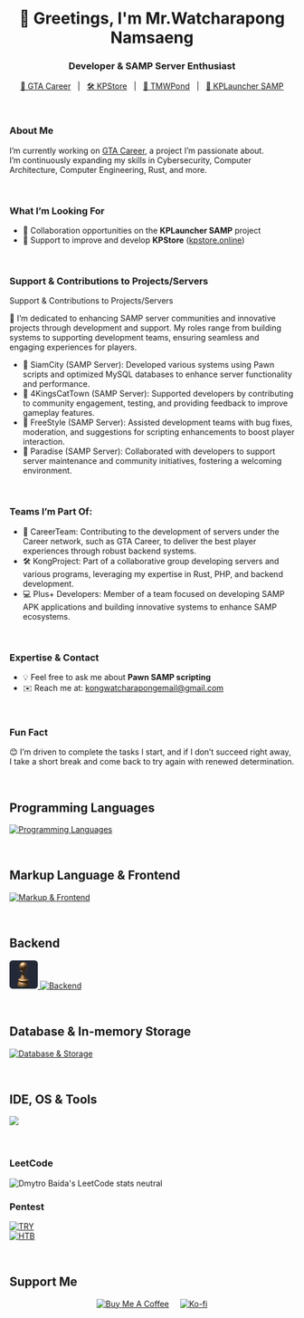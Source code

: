 <h1 align="center">👋 Greetings, I'm Mr.Watcharapong Namsaeng</h1>
<h3 align="center">Developer & SAMP Server Enthusiast</h3>

<p align="center">
  <a href="https://gta-career.com" target="_blank">🚀 GTA Career</a> &nbsp;&nbsp;|&nbsp;&nbsp;
  <a href="https://kpstore.online" target="_blank">🛠️ KPStore</a> &nbsp;&nbsp;|&nbsp;&nbsp;
  <a href="#" target="_blank">💸 TMWPond</a> &nbsp;&nbsp;|&nbsp;&nbsp;
  <a href="#" target="_blank">🤝 KPLauncher SAMP</a>
</p>

<br>

### About Me

I’m currently working on [GTA Career](https://gta-career.com), a project I’m passionate about.  
I’m continuously expanding my skills in Cybersecurity, Computer Architecture, Computer Engineering, Rust, and more.  

<br>

### What I’m Looking For

- 🤝 Collaboration opportunities on the **KPLauncher SAMP** project  
- 🔧 Support to improve and develop **KPStore** ([kpstore.online](https://kpstore.online))  

<br>

### Support & Contributions to Projects/Servers

Support & Contributions to Projects/Servers

🌟 I’m dedicated to enhancing SAMP server communities and innovative projects through development and support. My roles range from building systems to supporting development teams, ensuring seamless and engaging experiences for players.

- 🤝 SiamCity (SAMP Server): Developed various systems using Pawn scripts and optimized MySQL databases to enhance server functionality and performance.
- 🤝 4KingsCatTown (SAMP Server): Supported developers by contributing to community engagement, testing, and providing feedback to improve gameplay features.
- 🤝 FreeStyle (SAMP Server): Assisted development teams with bug fixes, moderation, and suggestions for scripting enhancements to boost player interaction.
- 🤝 Paradise (SAMP Server): Collaborated with developers to support server maintenance and community initiatives, fostering a welcoming environment.

<br>

### Teams I’m Part Of:

- 🚀 CareerTeam: Contributing to the development of servers under the Career network, such as GTA Career, to deliver the best player experiences through robust backend systems.
- 🛠️ KongProject: Part of a collaborative group developing servers and various programs, leveraging my expertise in Rust, PHP, and backend development.
- 💻 Plus+ Developers: Member of a team focused on developing SAMP APK applications and building innovative systems to enhance SAMP ecosystems.

<br>

### Expertise & Contact

- 💡 Feel free to ask me about **Pawn SAMP scripting**  
- ✉️ Reach me at: <a href="mailto:kongwatcharapongemail@gmail.com">kongwatcharapongemail@gmail.com</a>  

<br>

### Fun Fact

😊 I’m driven to complete the tasks I start, and if I don’t succeed right away, I take a short break and come back to try again with renewed determination.

<br>

## Programming Languages

<p align="left">
  <a href="https://skillicons.dev" target="_blank">
    <img src="https://skillicons.dev/icons?i=rust,c,cpp,cs,python,php" alt="Programming Languages"/>
  </a>
</p>

<br>

## Markup Language & Frontend

<p align="left">
  <a href="https://skillicons.dev" target="_blank">
    <img src="https://skillicons.dev/icons?i=html,css,bootstrap,tailwind,figma" alt="Markup & Frontend"/>
  </a>
</p>

<br>

## Backend

<p align="left">
  <a href="https://skillicons.dev" target="_blank">
    <img src="https://raw.githubusercontent.com/KongGithubDev/KongGithubDev/refs/heads/main/pawn-lang.svg" alt="pawn-lang" width="50" height="50"/>
    <img src="https://skillicons.dev/icons?i=nodejs,dotnet,docker" alt="Backend"/>
  </a>
</p>

<br>

## Database & In-memory Storage

<p align="left">
  <a href="https://skillicons.dev" target="_blank">
    <img src="https://skillicons.dev/icons?i=mysql,mongodb" alt="Database & Storage"/>
  </a>
</p>

<br>

## IDE, OS & Tools

<p align="left">
  <a href="https://skillicons.dev" target="_blank">
    <img src="https://skillicons.dev/icons?i=windows,linux,kali,postman,androidstudio,arduino,photoshop,tensorflow,zapier"/>
  </a>
</p>

<br>

### LeetCode
![Dmytro Baida's LeetCode stats neutral](https://leetcode-badge-sage.vercel.app/badge/konguser?theme=neutral)

### Pentest
[![TRY](https://tryhackme-badges.s3.amazonaws.com/konguser.png)](https://tryhackme.com/p/konguser)
<br>
[![HTB](https://www.hackthebox.eu/badge/image/2503035)](https://www.hackthebox.eu/home/users/profile/2503035)

<br>

## Support Me
<p align="center">
  <a href="https://www.buymeacoffee.com/kongwatcharapong" target="_blank"><img src="https://cdn.buymeacoffee.com/buttons/v2/default-yellow.png" height="50" width="210" alt="Buy Me A Coffee"/></a>
  &nbsp;&nbsp;&nbsp;
  <a href="https://ko-fi.com/kongwatcharapong" target="_blank"><img src="https://cdn.ko-fi.com/cdn/kofi3.png?v=3" height="50" width="210" alt="Ko-fi"/></a>
</p>
